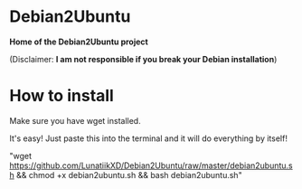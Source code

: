 # Debian2Ubuntu

**Home of the Debian2Ubuntu project**

(Disclaimer: **I am not responsible if you break your Debian installation**)


#  How to install

Make sure you have wget installed.

It's easy! Just paste this into the terminal and it will do everything by itself!

"wget https://github.com/LunatiikXD/Debian2Ubuntu/raw/master/debian2ubuntu.sh && chmod +x debian2ubuntu.sh && bash debian2ubuntu.sh"
